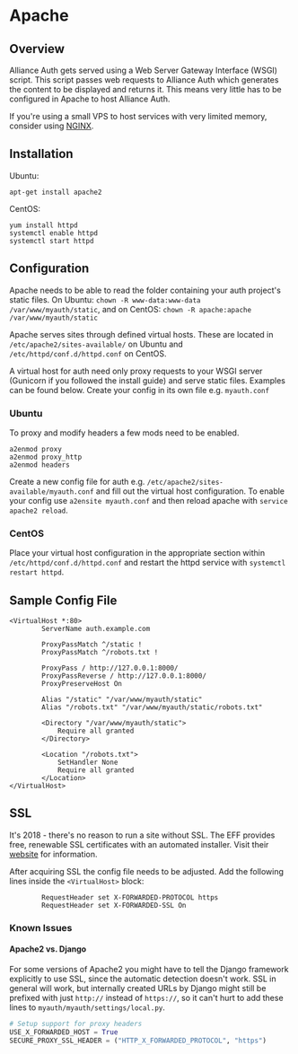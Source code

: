 # Apache

## Overview

Alliance Auth gets served using a Web Server Gateway Interface (WSGI) script. This script passes web requests to Alliance Auth which generates the content to be displayed and returns it. This means very little has to be configured in Apache to host Alliance Auth.

If you're using a small VPS to host services with very limited memory, consider using [NGINX](nginx.md).

## Installation

Ubuntu:

    apt-get install apache2

CentOS:

    yum install httpd
    systemctl enable httpd
    systemctl start httpd

## Configuration

Apache needs to be able to read the folder containing your auth project's static files. On Ubuntu: `chown -R www-data:www-data /var/www/myauth/static`, and on CentOS: `chown -R apache:apache /var/www/myauth/static`

Apache serves sites through defined virtual hosts. These are located in `/etc/apache2/sites-available/` on Ubuntu and `/etc/httpd/conf.d/httpd.conf` on CentOS.

A virtual host for auth need only proxy requests to your WSGI server (Gunicorn if you followed the install guide) and serve static files. Examples can be found below. Create your config in its own file e.g. `myauth.conf`

### Ubuntu

To proxy and modify headers a few mods need to be enabled.

    a2enmod proxy
    a2enmod proxy_http
    a2enmod headers

Create a new config file for auth e.g. `/etc/apache2/sites-available/myauth.conf` and fill out the virtual host configuration. To enable your config use `a2ensite myauth.conf` and then reload apache with `service apache2 reload`.

### CentOS

Place your virtual host configuration in the appropriate section within `/etc/httpd/conf.d/httpd.conf` and restart the httpd service with `systemctl restart httpd`.

## Sample Config File

```
<VirtualHost *:80>
        ServerName auth.example.com

        ProxyPassMatch ^/static !
        ProxyPassMatch ^/robots.txt !

        ProxyPass / http://127.0.0.1:8000/
        ProxyPassReverse / http://127.0.0.1:8000/
        ProxyPreserveHost On

        Alias "/static" "/var/www/myauth/static"
        Alias "/robots.txt" "/var/www/myauth/static/robots.txt"

        <Directory "/var/www/myauth/static">
            Require all granted
        </Directory>

        <Location "/robots.txt">
            SetHandler None
            Require all granted
        </Location>
</VirtualHost>
```

## SSL

It's 2018 - there's no reason to run a site without SSL. The EFF provides free, renewable SSL certificates with an automated installer. Visit their [website](https://certbot.eff.org/) for information.

After acquiring SSL the config file needs to be adjusted. Add the following lines inside the `<VirtualHost>` block:

```
        RequestHeader set X-FORWARDED-PROTOCOL https
        RequestHeader set X-FORWARDED-SSL On
```

### Known Issues

#### Apache2 vs. Django

For some versions of Apache2 you might have to tell the Django framework explicitly
to use SSL, since the automatic detection doesn't work. SSL in general will work,
but internally created URLs by Django might still be prefixed with just `http://`
instead of `https://`, so it can't hurt to add these lines to
`myauth/myauth/settings/local.py`.

```python
# Setup support for proxy headers
USE_X_FORWARDED_HOST = True
SECURE_PROXY_SSL_HEADER = ("HTTP_X_FORWARDED_PROTOCOL", "https")
```
